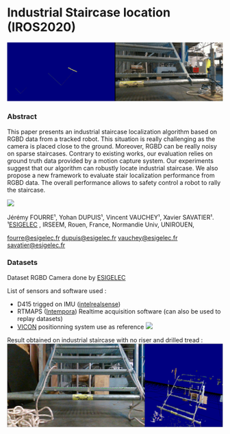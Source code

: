 
# Industrial Staircase location (IROS2020)

![](images/gifFer.gif )



### Abstract
This paper presents an industrial staircase localization algorithm based on RGBD data from a tracked robot. This situation is really challenging as the camera is placed close to the ground. Moreover, RGBD can be really noisy on sparse staircases. Contrary to existing works, our evaluation relies on ground truth data provided by a motion capture system. Our experiments suggest that our algorithm can robustly locate industrial staircase. We also propose a new framework to evaluate stair localization performance from RGBD data. The overall performance allows to safety control a robot to rally the staircase.


[![](https://img.youtube.com/vi/wie3POxmbGI/1.jpg)](https://www.youtube.com/watch?v=wie3POxmbGI)




Jérémy FOURRE¹, Yohan DUPUIS¹, Vincent VAUCHEY¹, Xavier SAVATIER¹.  
¹[ESIGELEC](http://www.esigelec.fr/) , IRSEEM, Rouen, France, Normandie Univ, UNIROUEN,   

fourre@esigelec.fr
dupuis@esigelec.fr
vauchey@esigelec.fr
savatier@esigelec.fr


### Datasets
Dataset RGBD Camera done by [ESIGELEC](http://www.esigelec.fr/)


List of sensors and software used :
* D415 trigged on IMU ([intelrealsense](https://www.intelrealsense.com/depth-camera-d435))
* RTMAPS ([Intempora](https://intempora.com/)) Realtime acquisition software (can also be used to replay datasets)
* [VICON](https://www.vicon.com/) positionning system use as reference
![](images/20200213_175111.jpg )

Result obtained on industrial staircase with no riser and drilled tread :
![](images/3dESCFER.png )

